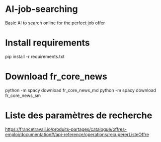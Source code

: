# AI-job-searching
Basic AI to search online for the perfect job offer

# Install requirements
pip install -r requirements.txt

# Download fr_core_news
python -m spacy download fr_core_news_md
python -m spacy download fr_core_news_sm

# Liste des paramètres de recherche
https://francetravail.io/produits-partages/catalogue/offres-emploi/documentation#/api-reference/operations/recupererListeOffre